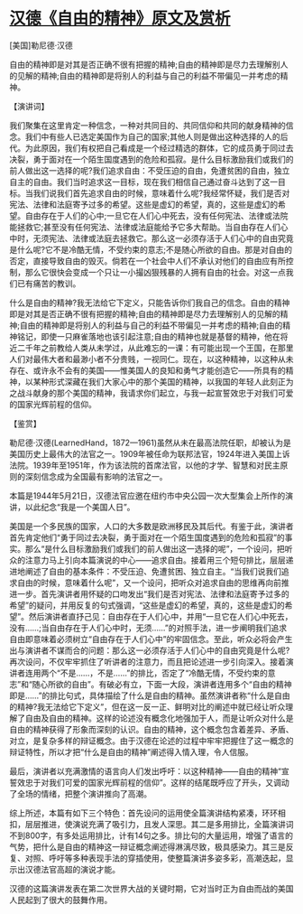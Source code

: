 # [汉德《自由的精神》原文及赏析](https://www.vrrw.net/wx/14797.html)

[美国]勒尼德·汉德

自由的精神即是对其是否正确不很有把握的精神;自由的精神即是尽力去理解别人的见解的精神;自由的精神即是将别人的利益与自己的利益不带偏见一并考虑的精神。

【演讲词】

我们聚集在这里肯定一种信念，一种对共同目的、共同信仰和共同的献身精神的信念。我们中有些人已选定美国作为自己的国家;其他人则是做出这种选择的人的后代。为此原因，我们有权把自己看成是一个经过精选的群体，它的成员勇于同过去决裂，勇于面对在一个陌生国度遇到的危险和孤寂。是什么目标激励我们或我们的前人做出这一选择的呢?我们追求自由：不受压迫的自由，免遭贫困的自由，独立自主的自由。我们当时追求这一目标，现在我们相信自己通过奋斗达到了这一目标。当我们说我们首先追求自由的时候，意味着什么呢?我经常怀疑，我们是否对宪法、法律和法庭寄予过多的希望。这些是虚幻的希望，真的，这些是虚幻的希望。自由存在于人们的心中;一旦它在人们心中死去，没有任何宪法、法律或法院能拯救它;甚至没有任何宪法、法律或法庭能给予它多大帮助。当自由存在人们心中时，无须宪法、法律或法庭去拯救它。那么这一必须存活于人们心中的自由究竟是什么呢?它不是冷酷无情，不受约束的意志;不是随心所欲的自由。那是对自由的否定，直接导致自由的毁灭。倘若在一个社会中人们不承认对他们的自由应有所控制，那么它很快会变成一个只让一小撮凶狠残暴的人拥有自由的社会。对这一点我们已有痛苦的教训。

什么是自由的精神?我无法给它下定义，只能告诉你们我自己的信念。自由的精神即是对其是否正确不很有把握的精神;自由的精神即是尽力去理解别人的见解的精神;自由的精神即是将别人的利益与自己的利益不带偏见一并考虑的精神;自由的精神铭记，即使一只麻雀落地也该引起注意;自由的精神也就是基督的精神，他在将近二千年之前教给人类从未学过，从此难忘的一课：有可能出现一个王国，在那里人们对最伟大者和最渺小者不分贵贱，一视同仁。现在，以这种精神，以这种从未存在、或许永不会有的美国——惟美国人的良知和勇气才能创造它——所具有的精神，以某种形式深藏在我们大家心中的那个美国的精神，以我国的年轻人此刻正为之战斗献身的那个美国的精神，我请求你们起立，与我一起宣誓效忠于对我们可爱的国家光辉前程的信仰。



【鉴赏】

勒尼德·汉德(LearnedHand，1872—1961)虽然从未在最高法院任职，却被认为是美国历史上最伟大的法官之一。1909年被任命为联邦法官，1924年进入美国上诉法院。1939年至1951年，作为该法院的首席法官，以他的才学、智慧和对民主原则的深刻信念成为全国最有影响的法官之一。

本篇是1944年5月21日，汉德法官应邀在纽约市中央公园一次大型集会上所作的演讲，以此纪念“我是一个美国人日”。

美国是一个多民族的国家，人口的大多数是欧洲移民及其后代。有鉴于此，演讲者首先肯定他们“勇于同过去决裂，勇于面对在一个陌生国度遇到的危险和孤寂”的事实。那么“是什么目标激励我们或我们的前人做出这一选择的呢”，一个设问，把听众的注意力马上引向本篇演说的中心——追求自由。接着用三个短句排比，层层递进地阐述了自由的基本条件：不受压迫、免遭贫困、独立自主。“当我们说我们追求自由的时候，意味着什么呢”，又一个设问，把听众对追求自由的思维再向前推进一步。首先演讲者用怀疑的口吻发出“我们是否对宪法、法律和法庭寄予过多的希望”的疑问，并用反复的句式强调，“这些是虚幻的希望，真的，这些是虚幻的希望”。然后演讲者直抒己见：自由存在于人们心中，并用“一旦它在人们心中死去，没有……;当自由存在于人们心中时，无须……”的对照手法，进一步阐明我们追求自由即意味着必须树立“自由存在于人们心中”的牢固信念。至此，听众必将会产生出与演讲者不谋而合的问题：那么这一必须存活于人们心中的自由究竟是什么呢?再次设问，不仅牢牢抓住了听讲者的注意力，而且把论述进一步引向深入。接着演讲者连用两个“不是……，不是……”的排比，否定了“冷酷无情，不受约束的意志”和“随心所欲的自由”。有破必有立，下面一大段，演讲者连用多个“自由的精神即是……”的排比句式，具体描绘了什么是自由的精神。虽然演讲者称“什么是自由的精神?我无法给它下定义”，但在这一反一正、鲜明对比的阐述中就已经让听众理解了自由及自由的精神。这样的论述没有概念化地强加于人，而是让听众对什么是自由的精神获得了形象而深刻的认识。自由的精神，这个概念包含着差异、矛盾、对立，是复杂多样的辩证概念。由于汉德在论述的过程中牢牢把握住了这一概念的辩证特性，所以才把“什么是自由的精神”阐述得入情入理，令人信服。

最后，演讲者以充满激情的语言向人们发出呼吁：以这种精神——自由的精神“宣誓效忠于对我们可爱的国家光辉前程的信仰”。这样的结尾既呼应了开头，又调动了全场的情绪，把整个演讲推向了高潮。

综上所述，本篇有如下三个特色：首先设问的运用使全篇演讲结构紧凑，环环相扣，层层推进，使演说充满了吸引力，且发人深思。其二是多用排比，全篇演讲词不到800字，有多处运用排比，计有14句之多。排比句的大量运用，增强了语言的气势，把什么是自由的精神这一辩证概念阐述得淋漓尽致，极具感染力。其三是反复、对照、呼吁等多种表现手法的穿插使用，使整篇演讲多姿多彩，高潮迭起，显示出汉德法官高超的演说才能。

汉德的这篇演讲发表在第二次世界大战的关键时期，它对当时正为自由而战的美国人民起到了很大的鼓舞作用。

